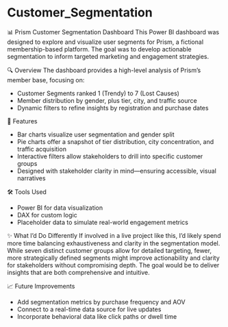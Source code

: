 # Customer_Segmentation

📊 Prism Customer Segmentation Dashboard
This Power BI dashboard was designed to explore and visualize user segments for Prism, a fictional membership-based platform. The goal was to develop actionable segmentation to inform targeted marketing and engagement strategies.

🔍 Overview
The dashboard provides a high-level analysis of Prism’s member base, focusing on:
- Customer Segments ranked 1 (Trendy) to 7 (Lost Causes)
- Member distribution by gender, plus tier, city, and traffic source
- Dynamic filters to refine insights by registration and purchase dates

📌 Features
- Bar charts visualize user segmentation and gender split
- Pie charts offer a snapshot of tier distribution, city concentration, and traffic acquisition
- Interactive filters allow stakeholders to drill into specific customer groups
- Designed with stakeholder clarity in mind—ensuring accessible, visual narratives

🛠 Tools Used
- Power BI for data visualization
- DAX for custom logic
- Placeholder data to simulate real-world engagement metrics

✨ What I’d Do Differently
If involved in a live project like this, I’d likely spend more time balancing exhaustiveness and clarity in the segmentation model. While seven distinct customer groups allow for detailed targeting, fewer, more strategically defined segments might improve actionability and clarity for stakeholders without compromising depth. The goal would be to deliver insights that are both comprehensive and intuitive.

📈 Future Improvements
- Add segmentation metrics by purchase frequency and AOV
- Connect to a real-time data source for live updates
- Incorporate behavioral data like click paths or dwell time
